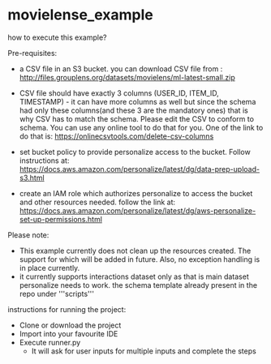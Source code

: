 # movielense_example

how to execute this example?

Pre-requisites:
- a CSV file in an S3 bucket. you can download CSV file from : http://files.grouplens.org/datasets/movielens/ml-latest-small.zip
- CSV file should have exactly 3 columns (USER_ID, ITEM_ID, TIMESTAMP) - it can have more columns as well but since the schema had
only these columns(and these 3 are the mandatory ones) that is why CSV has to match the schema. Please edit the CSV to conform to schema. You can
use any online tool to do that for you. One of the link to do that is: https://onlinecsvtools.com/delete-csv-columns

- set bucket policy to provide personalize access to the bucket. Follow instructions at: https://docs.aws.amazon.com/personalize/latest/dg/data-prep-upload-s3.html
- create an IAM role which authorizes personalize to access the bucket and other resources needed. follow the link at: https://docs.aws.amazon.com/personalize/latest/dg/aws-personalize-set-up-permissions.html


Please note:
- This example currently does not clean up the resources created. 
The support for which will be added in future. Also, no exception 
handling is in place currently.
- it currently supports interactions dataset only as that is main dataset personalize needs to work. the schema template already
present in the repo under '''scripts'''


instructions for running the project:
- Clone or download the project
- Import into your favourite IDE
- Execute runner.py
    - It will ask for user inputs for multiple inputs and complete the steps